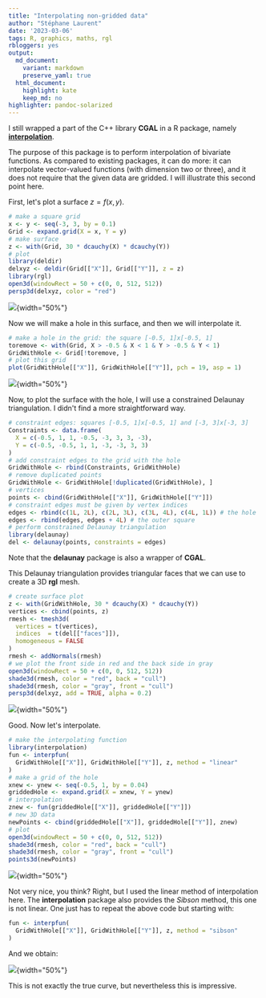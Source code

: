 ```yaml
---
title: "Interpolating non-gridded data"
author: "Stéphane Laurent"
date: '2023-03-06'
tags: R, graphics, maths, rgl
rbloggers: yes
output:
  md_document:
    variant: markdown
    preserve_yaml: true
  html_document:
    highlight: kate
    keep_md: no
highlighter: pandoc-solarized
---
```


I still wrapped a part of the C++ library **CGAL** in a R package,
namely [**interpolation**](https://github.com/stla/interpolation).

The purpose of this package is to perform interpolation of bivariate
functions. As compared to existing packages, it can do more: it can
interpolate vector-valued functions (with dimension two or three), and
it does not require that the given data are gridded. I will illustrate
this second point here.

First, let's plot a surface $z = f(x, y)$.

``` r
# make a square grid
x <- y <- seq(-3, 3, by = 0.1)
Grid <- expand.grid(X = x, Y = y)
# make surface 
z <- with(Grid, 30 * dcauchy(X) * dcauchy(Y))
# plot
library(deldir)
delxyz <- deldir(Grid[["X"]], Grid[["Y"]], z = z)
library(rgl)
open3d(windowRect = 50 + c(0, 0, 512, 512))
persp3d(delxyz, color = "red")
```

![](./figures/CauchySurface.png){width="50%"}

Now we will make a hole in this surface, and then we will interpolate
it.

``` r
# make a hole in the grid: the square [-0.5, 1]x[-0.5, 1]
toremove <- with(Grid, X > -0.5 & X < 1 & Y > -0.5 & Y < 1)
GridWithHole <- Grid[!toremove, ]
# plot this grid
plot(GridWithHole[["X"]], GridWithHole[["Y"]], pch = 19, asp = 1)
```

![](./figures/gridWithHole.png){width="50%"}

Now, to plot the surface with the hole, I will use a constrained
Delaunay triangulation. I didn't find a more straightforward way.

``` r
# constraint edges: squares [-0.5, 1]x[-0.5, 1] and [-3, 3]x[-3, 3]
Constraints <- data.frame(
  X = c(-0.5, 1, 1, -0.5, -3, 3, 3, -3),
  Y = c(-0.5, -0.5, 1, 1, -3, -3, 3, 3)
)
# add constraint edges to the grid with the hole
GridWithHole <- rbind(Constraints, GridWithHole)
# remove duplicated points
GridWithHole <- GridWithHole[!duplicated(GridWithHole), ]
# vertices
points <- cbind(GridWithHole[["X"]], GridWithHole[["Y"]])
# constraint edges must be given by vertex indices
edges <- rbind(c(1L, 2L), c(2L, 3L), c(3L, 4L), c(4L, 1L)) # the hole
edges <- rbind(edges, edges + 4L) # the outer square
# perform constrained Delaunay triangulation
library(delaunay)
del <- delaunay(points, constraints = edges)
```

Note that the **delaunay** package is also a wrapper of **CGAL**.

This Delaunay triangulation provides triangular faces that we can use to
create a 3D **rgl** mesh.

``` r
# create surface plot
z <- with(GridWithHole, 30 * dcauchy(X) * dcauchy(Y))
vertices <- cbind(points, z)
rmesh <- tmesh3d(
  vertices = t(vertices),
  indices  = t(del[["faces"]]),
  homogeneous = FALSE
)
rmesh <- addNormals(rmesh)
# we plot the front side in red and the back side in gray
open3d(windowRect = 50 + c(0, 0, 512, 512))
shade3d(rmesh, color = "red", back = "cull")
shade3d(rmesh, color = "gray", front = "cull")
persp3d(delxyz, add = TRUE, alpha = 0.2)
```

![](./figures/CauchySurfaceWithHole.png){width="50%"}

Good. Now let's interpolate.

``` r
# make the interpolating function
library(interpolation)
fun <- interpfun(
  GridWithHole[["X"]], GridWithHole[["Y"]], z, method = "linear"
)
# make a grid of the hole
xnew <- ynew <- seq(-0.5, 1, by = 0.04)
griddedHole <- expand.grid(X = xnew, Y = ynew)
# interpolation
znew <- fun(griddedHole[["X"]], griddedHole[["Y"]])
# new 3D data
newPoints <- cbind(griddedHole[["X"]], griddedHole[["Y"]], znew)
# plot
open3d(windowRect = 50 + c(0, 0, 512, 512))
shade3d(rmesh, color = "red", back = "cull")
shade3d(rmesh, color = "gray", front = "cull")
points3d(newPoints)
```

![](./figures/CauchySurfaceWithFilledHole_linear.png){width="50%"}

Not very nice, you think? Right, but I used the linear method of
interpolation here. The **interpolation** package also provides the
*Sibson* method, this one is not linear. One just has to repeat the
above code but starting with:

``` r
fun <- interpfun(
  GridWithHole[["X"]], GridWithHole[["Y"]], z, method = "sibson"
)
```

And we obtain:

![](./figures/CauchySurfaceWithFilledHole_sibson.png){width="50%"}

This is not exactly the true curve, but nevertheless this is impressive.
